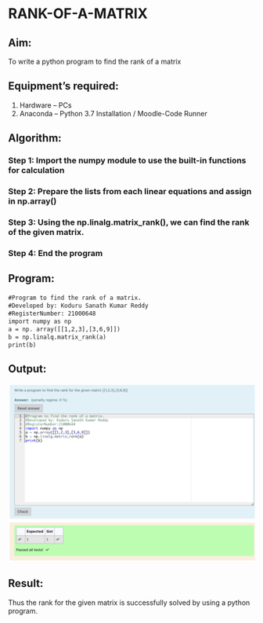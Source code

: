 # RANK-OF-A-MATRIX
## Aim:
To write a python program to find the rank of a matrix
## Equipment’s required:
1. 	Hardware – PCs
2. 	Anaconda – Python 3.7 Installation / Moodle-Code Runner
## Algorithm:
### Step 1: Import the numpy module to use the built-in functions for calculation
### Step 2: Prepare the lists from each linear equations and assign in np.array()
### Step 3: Using the np.linalg.matrix_rank(), we can find the rank of the given matrix.
### Step 4: End the program
## Program:
~~~
#Program to find the rank of a matrix.
#Developed by: Koduru Sanath Kumar Reddy
#RegisterNumber: 21000648
import numpy as np
a = np. array([[1,2,3],[3,6,9]])
b = np.linalq.matrix_rank(a)
print(b)
~~~
## Output:
![](./images/ex02.png)
## Result:
Thus the rank for the given matrix is successfully solved by  using a python program.


